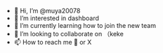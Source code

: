 - 👋 Hi, I’m @muya20078
- 👀 I’m interested in dashboard
- 🌱 I’m currently learning how to join the new team
- 💞️ I’m looking to collaborate on （keke
- 📫 How to reach me 📕 or X

<!---
muya20078/muya20078 is a ✨ special ✨ repository because its `README.md` (this file) appears on your GitHub profile.
You can click the Preview link to take a look at your changes.
--->
